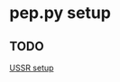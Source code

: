 # pep.py setup
## TODO                                                                                    
[USSR setup](https://github.com/cfgexe/rosu-install-guide/blob/main/ussr.md)
